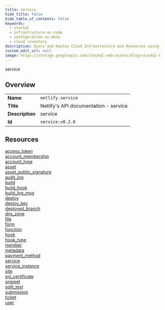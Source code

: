 ```yaml
---
title: service
hide_title: false
hide_table_of_contents: false
keywords:
  - stackql
  - infrastructure-as-code
  - configuration-as-data
  - cloud inventory
description: Query and Deploy Cloud Infrastructure and Resources using SQL
custom_edit_url: null
image: https://storage.googleapis.com/stackql-web-assets/blog/stackql-blog-post-featured-image.png
---
```

service  
    

## Overview
<table><tbody>
<tr><td><b>Name</b></td><td><code>netlify.service</code></td></tr>
<tr><td><b>Title</b></td><td>Netlify's API documentation - service</td></tr>
<tr><td><b>Description</b></td><td>service</td></tr>
<tr><td><b>Id</b></td><td><code>service:v0.2.0</code></td></tr>
</tbody></table>

## Resources
<div class="row">
<div class="providerDocColumn">
<a href="/docs/providers/netlify/service/access_token/index.md">access_token</a><br />
<a href="/docs/providers/netlify/service/account_membership/index.md">account_membership</a><br />
<a href="/docs/providers/netlify/service/account_type/index.md">account_type</a><br />
<a href="/docs/providers/netlify/service/asset/index.md">asset</a><br />
<a href="/docs/providers/netlify/service/asset_public_signature/index.md">asset_public_signature</a><br />
<a href="/docs/providers/netlify/service/audit_log/index.md">audit_log</a><br />
<a href="/docs/providers/netlify/service/build/index.md">build</a><br />
<a href="/docs/providers/netlify/service/build_hook/index.md">build_hook</a><br />
<a href="/docs/providers/netlify/service/build_log_msg/index.md">build_log_msg</a><br />
<a href="/docs/providers/netlify/service/deploy/index.md">deploy</a><br />
<a href="/docs/providers/netlify/service/deploy_key/index.md">deploy_key</a><br />
<a href="/docs/providers/netlify/service/deployed_branch/index.md">deployed_branch</a><br />
<a href="/docs/providers/netlify/service/dns_zone/index.md">dns_zone</a><br />
<a href="/docs/providers/netlify/service/file/index.md">file</a><br />
<a href="/docs/providers/netlify/service/form/index.md">form</a><br />
</div>
<div class="providerDocColumn">
<a href="/docs/providers/netlify/service/function/index.md">function</a><br />
<a href="/docs/providers/netlify/service/hook/index.md">hook</a><br />
<a href="/docs/providers/netlify/service/hook_type/index.md">hook_type</a><br />
<a href="/docs/providers/netlify/service/member/index.md">member</a><br />
<a href="/docs/providers/netlify/service/metadata/index.md">metadata</a><br />
<a href="/docs/providers/netlify/service/payment_method/index.md">payment_method</a><br />
<a href="/docs/providers/netlify/service/service/index.md">service</a><br />
<a href="/docs/providers/netlify/service/service_instance/index.md">service_instance</a><br />
<a href="/docs/providers/netlify/service/site/index.md">site</a><br />
<a href="/docs/providers/netlify/service/sni_certificate/index.md">sni_certificate</a><br />
<a href="/docs/providers/netlify/service/snippet/index.md">snippet</a><br />
<a href="/docs/providers/netlify/service/split_test/index.md">split_test</a><br />
<a href="/docs/providers/netlify/service/submission/index.md">submission</a><br />
<a href="/docs/providers/netlify/service/ticket/index.md">ticket</a><br />
<a href="/docs/providers/netlify/service/user/index.md">user</a><br />
</div>
</div>
